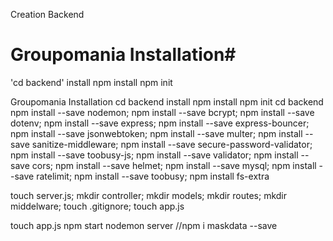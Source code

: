 Creation Backend
#  Groupomania Installation#
'cd backend'
install npm install
npm init


Groupomania Installation
cd backend
install npm install
npm init
cd backend
npm install --save nodemon;
npm install --save bcrypt;
npm install --save dotenv;
npm install --save express;
npm install --save express-bouncer;
npm install --save jsonwebtoken;
npm install --save multer;
npm install --save sanitize-middleware;
npm install --save secure-password-validator;
npm install --save toobusy-js;
npm install --save validator;
npm install --save cors;
npm install --save helmet;
npm install --save mysql;
npm install --save ratelimit;
npm install --save toobusy;
npm install fs-extra
    

touch server.js;
mkdir controller;
mkdir models;
mkdir routes;
mkdir middelware;
touch .gitignore;
touch app.js


touch app.js
npm start
nodemon server
//npm i maskdata --save